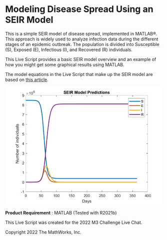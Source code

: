 # Modeling Disease Spread Using an SEIR Model

This is a simple SEIR model of disease spread, implemented in MATLAB®. This approach is widely used to analyze infection data during the different stages of an epidemic outbreak. The population is divided into Susceptible (S), Exposed (E), Infectious (I), and Recovered (R) individuals.

This Live Script provides a basic SEIR model overview and an example of how you might get some graphical results using MATLAB.


The model equations in the Live Script that make up the SEIR model are based on [this article](https://www.sciencedirect.com/science/article/pii/S2468042717300234).





![plot](Image.png)

**Product Requirement** : MATLAB (Tested with R2021b)

This Live Script was created for the 2022 M3 Challenge Live Chat.

Copyright 2022 The MathWorks, Inc.
